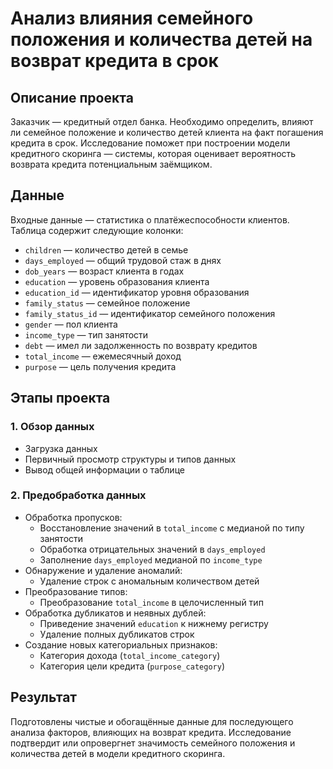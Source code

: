 # Анализ влияния семейного положения и количества детей на возврат кредита в срок

## Описание проекта

Заказчик — кредитный отдел банка. Необходимо определить, влияют ли семейное положение и количество детей клиента на факт погашения кредита в срок. Исследование поможет при построении модели кредитного скоринга — системы, которая оценивает вероятность возврата кредита потенциальным заёмщиком.

## Данные

Входные данные — статистика о платёжеспособности клиентов. Таблица содержит следующие колонки:

- `children` — количество детей в семье
- `days_employed` — общий трудовой стаж в днях
- `dob_years` — возраст клиента в годах
- `education` — уровень образования клиента
- `education_id` — идентификатор уровня образования
- `family_status` — семейное положение
- `family_status_id` — идентификатор семейного положения
- `gender` — пол клиента
- `income_type` — тип занятости
- `debt` — имел ли задолженность по возврату кредитов
- `total_income` — ежемесячный доход
- `purpose` — цель получения кредита

## Этапы проекта

### 1. Обзор данных

- Загрузка данных
- Первичный просмотр структуры и типов данных
- Вывод общей информации о таблице

### 2. Предобработка данных

- Обработка пропусков:
  - Восстановление значений в `total_income` с медианой по типу занятости
  - Обработка отрицательных значений в `days_employed`
  - Заполнение `days_employed` медианой по `income_type`
- Обнаружение и удаление аномалий:
  - Удаление строк с аномальным количеством детей
- Преобразование типов:
  - Преобразование `total_income` в целочисленный тип
- Обработка дубликатов и неявных дублей:
  - Приведение значений `education` к нижнему регистру
  - Удаление полных дубликатов строк
- Создание новых категориальных признаков:
  - Категория дохода (`total_income_category`)
  - Категория цели кредита (`purpose_category`)

## Результат

Подготовлены чистые и обогащённые данные для последующего анализа факторов, влияющих на возврат кредита. Исследование подтвердит или опровергнет значимость семейного положения и количества детей в модели кредитного скоринга.
